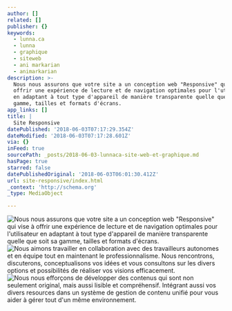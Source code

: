 ```yaml
---
author: []
related: []
publisher: {}
keywords:
  - lunna.ca
  - lunna
  - graphique
  - siteweb
  - ani markarian
  - animarkarian
description: >-
  Nous nous assurons que votre site a un conception web "Responsive" qui vise à
  offrir une expérience de lecture et de navigation optimales pour l'utilisateur
  en adaptant à tout type d'appareil de manière transparente quelle que soit sa
  gamme, tailles et formats d'écrans. 
app_links: []
title: |
  Site Responsive
datePublished: '2018-06-03T07:17:29.354Z'
dateModified: '2018-06-03T07:17:28.601Z'
via: {}
inFeed: true
sourcePath: _posts/2018-06-03-lunnaca-site-web-et-graphique.md
hasPage: true
starred: false
datePublishedOriginal: '2018-06-03T06:01:30.412Z'
url: site-responsive/index.html
_context: 'http://schema.org'
_type: MediaObject

---
```

![Nous nous assurons que votre site a un conception web "Responsive" qui vise à offrir une expérience de lecture et de navigation optimales pour l'utilisateur en adaptant à tout type d'appareil de manière transparente quelle que soit sa gamme, tailles et formats d'écrans. ](https://the-grid-user-content.s3-us-west-2.amazonaws.com/b934d0a3-1a01-4579-b145-8d77dd6e7c41.jpg)
![Nous aimons travailler en collaboration avec des travailleurs autonomes et en équipe tout en maintenant le professionnalisme.
Nous rencontrons, discuterons, conceptualisons vos idées et vous consultons sur les divers options et  possibilités de réaliser vos visions efficacement.](https://the-grid-user-content.s3-us-west-2.amazonaws.com/7886d3a5-0b95-4eda-9034-e58ab57c7088.jpg)
![Nous nous efforçons de développer des contenus qui sont non seulement original, mais aussi lisible et compréhensif.
Intégrant aussi vos divers resources dans un système de gestion de contenu unifié pour vous aider à gérer tout d'un même environnement.](https://the-grid-user-content.s3-us-west-2.amazonaws.com/ad50516b-df78-444e-a97a-85f81d632f59.jpg)